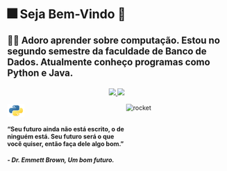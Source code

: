  # 🎆 Seja Bem-Vindo 🎇
## 🐱‍🚀 Adoro aprender sobre computação. Estou no segundo semestre da faculdade de Banco de Dados. Atualmente conheço programas como Python e Java.
### 

<div align="center">
  <a href="https://github.com/leonardoPetruncko">
  <img height="160" src="https://github-readme-stats.vercel.app/api?username=leonardoPetruncko&show_icons=true&theme=aura_dark&include_all_commits=true&count_private=true"/>
    <img height="160" src="https://github-readme-stats.vercel.app/api/top-langs/?username=leonardoPetruncko&langs_count=16&theme=aura_dark"/>
  </div>

  <div style="display: inline_block"><br>
  <img align="center" alt="Theus-py" height="30" width="40" src="https://raw.githubusercontent.com/devicons/devicon/master/icons/python/python-original.svg">
  <a><img align="right" alt="rocket" height="180" width="230" src="https://media.giphy.com/media/26tOVYyDDVtxY6gr6/giphy.gif"></a>
</div>
  

 #### “Seu futuro ainda não está escrito, o de ninguém está. Seu futuro será o que você quiser, então faça dele algo bom.”
  #####                                                                            - Dr. Emmett Brown, Um bom futuro.
  
